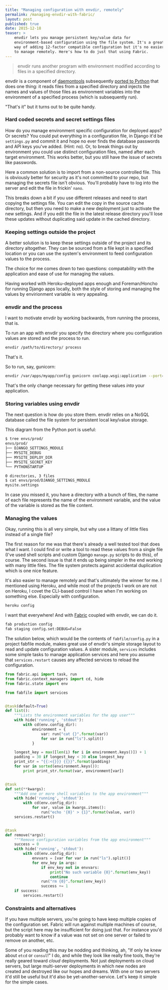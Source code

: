 ```yaml
---
title: "Managing configuration with envdir, remotely"
permalink: /managing-envdir-with-fabric/
layout: post
published: true
date: 2015-12-18
teaser: >
    envdir lets you manage persistent key/value data for
    environment-based configuration using the file system. It's a great
    way of adding 12-factor compatible configuration but it's no easier
    to manage remotely. Here's how to do just that using Fabric.
---
```


> envdir runs another program with environment modified according to
> files in a specified directory.

envdir is a component of
[daemontools](http://cr.yp.to/daemontools/envdir.html) subsequently
[ported to Python](https://github.com/jezdez/envdir)
that does one thing: it reads files from a specified directory and
injects the names and values of those files as environment variables
into the environment of a specified process (which is subsequently run).

"That's it" but it turns out to be quite handy.

### Hard coded secrets and secret settings files

How do you manage environment specific configuration for deployed apps?
Or secrets? You could put everything in a configuration file, in Django
it'd be `settings.py` and commit it and hope no ever finds the database
passwords and API keys you've added. (Hint: no). Or, to break things out
by environment you could use distinct configuration files, named after
each target environment. This works better, but you still have the issue
of secrets like passwords.

Here a common solution is to import from a non-source controlled file.
This is obviously better for security as it's not committed to your
repo, but managing the secrets file isn't obvious. You'll probably have
to log into the server and edit the file in frickin' `nano`.

This breaks down a bit if you use different releases and need to start
copying the settings file. You can edit the copy in the source cache
directory, but then you need to make a new deployment just to activate
the new settings. And if you edit the file in the latest release
directory you'll lose these updates without duplicating said update in
the cached directory.

### Keeping settings outside the project

A better solution is to keep these settings outside of the project and
its directory altogether. They can be sourced from a file kept in a
specified location or you can use the system's environment to feed
configuration values to the process.

The choice for me comes down to two questions: compatability with the
application and ease of use for managing the values.

Having worked with Heroku-deployed apps enough and Foreman/Honcho for
running Django apps locally, both the style of storing and managing the
values by envirionment variable is very appealing.

### envdir and the process

I want to motivate envdir by working backwards, from running the
process, that is.

To run an app with envdir you specify the directory where you
configuration values are stored and the process to run.

```bash
envdir /path/to/directory/ process
```

That's it.

So to run, say, gunicorn:

```bash
envdir /var/apps/myapp/config gunicorn coolapp.wsgi:application --port=5000
```

That's the only change necessary for getting these values *into* your
application.

### Storing variables using envdir

The next question is how do you store them. envdir relies on a
NoSQL database called the file system for persistent local key/value
storage.

This diagram from the Python port is useful:

```bash
$ tree envs/prod/
envs/prod/
├── DJANGO_SETTINGS_MODULE
├── MYSITE_DEBUG
├── MYSITE_DEPLOY_DIR
├── MYSITE_SECRET_KEY
└── PYTHONSTARTUP

0 directories, 3 files
$ cat envs/prod/DJANGO_SETTINGS_MODULE
mysite.settings
```

In case you missed it, you have a directory with a bunch of files, the
name of each file represents the name of the environment variable, and
the value of the variable is stored as the file content.

### Managing the values

Okay, running this is all very simple, but why use a littany of little
files instead of a single file?

The first reason for me was that there's already a well tested tool that
does what I want. I could find or write a tool to read these values from
a single file (I've used shell scripts and custom Django `manage.py`
scripts to do this), of course. The second issue is that it ends up
being simpler in the end working with many little files. The file system
protects against accidental duplication which is one nice feature.

It's also easier to manage remotely and that's ultimately the winner for
me. I mentioned using Heroku, and while most of the projects I work on
are not on Heroku, I covet the CLI-based control I have when I'm working
on something else. Especially with configuration.

```bash
heroku config
```

I want that everywhere! And with [Fabric](https://www.fabfile.org)
coupled with envdir, we can do it.

```bash
fab production config
fab staging config.set:DEBUG=False
```

The solution below, which would be the contents of `fabfile/config.py`
in a project fabfile module, makes great use of envdir's simple storage
layout to read and update configuration values. A sister module,
`services` includes some simple tasks to manage application services and
here you assume that `services.restart` causes any affected services to
reload the configuration.

```python
from fabric.api import task, run
from fabric.context_managers import cd, hide
from fabric.state import env

from fabfile import services


@task(default=True)
def list():
    """Lists the environment variables for the app user"""
    with hide('running', 'stdout'):
        with cd(env.config_dir):
            environment = {
                var: run("cat {}".format(var))
                for var in run("ls").split()
            }

    longest_key = max([len(i) for i in environment.keys()]) + 1
    padding = 30 if longest_key < 30 else longest_key
    print_str = "{{:<{}}} {{}}".format(padding)
    for var in sorted(environment.keys()):
        print print_str.format(var, environment[var])


@task
def set(**kwargs):
    """Add one or more shell variables to the app environment"""
    with hide('running', 'stdout'):
        with cd(env.config_dir):
            for var, value in kwargs.items():
                run("echo '{0}' > {1}".format(value, var))
    services.restart()


@task
def remove(*args):
    """Remove configuration variables from the app environment"""
    success = 0
    with hide('running', 'stdout'):
        with cd(env.config_dir):
            envvars = [var for var in run("ls").split()]
            for env_key in args:
                if env_key not in envvars:
                    print("No such variable {0}".format(env_key))
                    continue
                run("rm {0}".format(env_key))
                success += 1
    if success:
        services.restart()
```

### Constraints and alternatives

If you have multiple servers, you're going to have keep multiple copies
of the configuration set. Fabric will run against multiple machines of
course, but the script here may be insufficient for doing just that. For
instance you'd probably want to know if a value was not set on one
server or failed to remove on another, etc.

Some of you reading this may be nodding and thinking, ah, "If only he
knew about `etcd` or `consul`!" I do, and while they look like really
fine tools, they're really geared toward *cloud* deployments. Not
just deployments on cloud servers, but large multi-server deployments in
which new nodes are created and destroyed like our hopes and dreams.
With one or two servers it'd still be useful but it'd also be
yet-another-service. Let's keep it simple for the simple cases.
